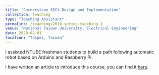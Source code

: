 ```yaml
---
title: "Cornerstone EECS Design and Implementation"
collection: teaching
type: "Teaching Assistant"
permalink: /teaching/2019-spring-teaching-1
venue: "National Taiwan University, Electrical Engineering"
date: 2020-02-01
location: "Taipei, Taiwan"
---
```


I assisted NTUEE freshman students to build a path following automatic robot based on Arduino and Raspberry Pi.

I have written an article to introduce this course, you can find it [here](https://alumni.ee.ntu.edu.tw/?p=4597).
